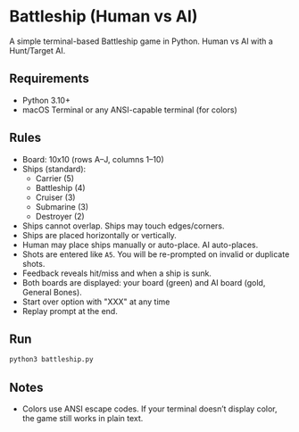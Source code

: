 # Battleship (Human vs AI)

A simple terminal-based Battleship game in Python. Human vs AI with a Hunt/Target AI.

## Requirements
- Python 3.10+
- macOS Terminal or any ANSI-capable terminal (for colors)

## Rules
- Board: 10x10 (rows A–J, columns 1–10)
- Ships (standard):
  - Carrier (5)
  - Battleship (4)
  - Cruiser (3)
  - Submarine (3)
  - Destroyer (2)
- Ships cannot overlap. Ships may touch edges/corners.
- Ships are placed horizontally or vertically.
- Human may place ships manually or auto-place. AI auto-places.
- Shots are entered like `A5`. You will be re-prompted on invalid or duplicate shots.
- Feedback reveals hit/miss and when a ship is sunk.
- Both boards are displayed: your board (green) and AI board (gold, General Bones).
- Start over option with "XXX" at any time
- Replay prompt at the end.

## Run
```bash
python3 battleship.py
```

## Notes
- Colors use ANSI escape codes. If your terminal doesn’t display color, the game still works in plain text.
